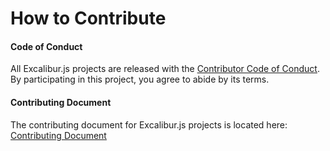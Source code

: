 # How to Contribute

#### Code of Conduct
All Excalibur.js projects are released with the [Contributor Code of Conduct](https://github.com/excaliburjs/Excalibur/blob/master/.github/CODE_OF_CONDUCT.md). By participating in this project, you agree to abide by its terms.

#### Contributing Document
The contributing document for Excalibur.js projects is located here: [Contributing Document](https://github.com/excaliburjs/Excalibur/blob/master/.github/CONTRIBUTING.md)
